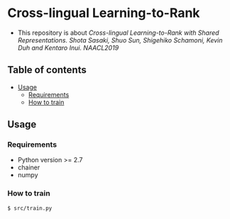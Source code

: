 # Cross-lingual Learning-to-Rank
- This repository is about *Cross-lingual Learning-to-Rank with Shared Representations. Shota Sasaki, Shuo Sun, Shigehiko Schamoni, Kevin Duh and Kentaro Inui. NAACL2019*

## Table of contents
  - [Usage](#usage)
    - [Requirements](#requirements)
    - [How to train](#how-to-train)


## Usage

### Requirements
- Python version >= 2.7
- chainer
- numpy

### How to train

```
$ src/train.py
```

  

